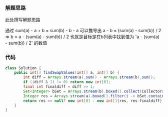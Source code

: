 ### 解题思路
此处撰写解题思路

通过 sum(a) - a + b =  sum(b) - b - a 可以推导出 a - b = (sum(a) - sum(b)) / 2
 =>   b = a - (sum(a) - sum(b)) / 2
也就是目标是在b列表中找到值为 'a - (sum(a) - sum(b)) / 2' 的数值
### 代码

```java
class Solution {
    public int[] findSwapValues(int[] a, int[] b) {
        int diff = Arrays.stream(a).sum() - Arrays.stream(b).sum();
        if ((diff & 1) != 0) return new int[0];
        final int finaldiff = diff >> 1;
        Set<Integer> bSet = Arrays.stream(b).boxed().collect(Collectors.toSet());
        Integer res = Arrays.stream(a).boxed().filter(i -> bSet.contains(i - finaldiff)).findFirst().orElseGet(()->null);
        return res == null? new int[0] : new int[]{res, res-finaldiff};
    }
}
```